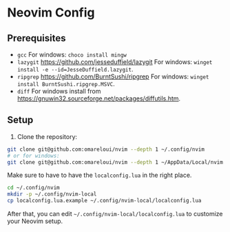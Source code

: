 # Neovim Config

## Prerequisites

- `gcc`
  For windows: `choco install mingw`
- `lazygit` <https://github.com/jesseduffield/lazygit>
  For windows: `winget install -e --id=JesseDuffield.lazygit`.
- `ripgrep` <https://github.com/BurntSushi/ripgrep>
  For windows: `winget install BurntSushi.ripgrep.MSVC`.
- `diff`
  For windows install from <https://gnuwin32.sourceforge.net/packages/diffutils.htm>.

## Setup

1. Clone the repository:

```bash
git clone git@github.com:omareloui/nvim --depth 1 ~/.config/nvim
# or for windows:
git clone git@github.com:omareloui/nvim --depth 1 ~/AppData/Local/nvim
```

Make sure to have to have the `localconfig.lua` in the right place.

```bash
cd ~/.config/nvim
mkdir -p ~/.config/nvim-local
cp localconfig.lua.example ~/.config/nvim-local/localconfig.lua
```

After that, you can edit `~/.config/nvim-local/localconfig.lua` to customize
your Neovim setup.
